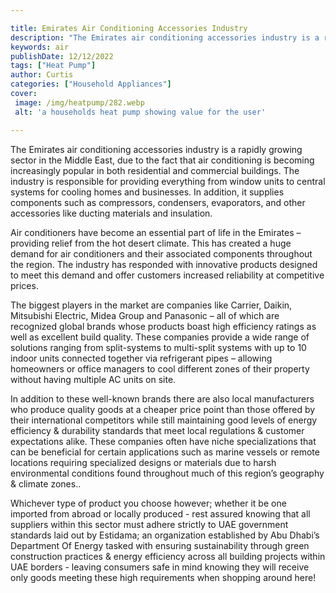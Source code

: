 ```yaml
---

title: Emirates Air Conditioning Accessories Industry
description: "The Emirates air conditioning accessories industry is a rapidly growing sector in the Middle East, due to the fact that air condit...get the full scoop"
keywords: air
publishDate: 12/12/2022
tags: ["Heat Pump"]
author: Curtis
categories: ["Household Appliances"]
cover: 
 image: /img/heatpump/282.webp
 alt: 'a households heat pump showing value for the user'

---
```


The Emirates air conditioning accessories industry is a rapidly growing sector in the Middle East, due to the fact that air conditioning is becoming increasingly popular in both residential and commercial buildings. The industry is responsible for providing everything from window units to central systems for cooling homes and businesses. In addition, it supplies components such as compressors, condensers, evaporators, and other accessories like ducting materials and insulation.

Air conditioners have become an essential part of life in the Emirates – providing relief from the hot desert climate. This has created a huge demand for air conditioners and their associated components throughout the region. The industry has responded with innovative products designed to meet this demand and offer customers increased reliability at competitive prices.

The biggest players in the market are companies like Carrier, Daikin, Mitsubishi Electric, Midea Group and Panasonic – all of which are recognized global brands whose products boast high efficiency ratings as well as excellent build quality. These companies provide a wide range of solutions ranging from split-systems to multi-split systems with up to 10 indoor units connected together via refrigerant pipes – allowing homeowners or office managers to cool different zones of their property without having multiple AC units on site.

In addition to these well-known brands there are also local manufacturers who produce quality goods at a cheaper price point than those offered by their international competitors while still maintaining good levels of energy efficiency & durability standards that meet local regulations & customer expectations alike. These companies often have niche specializations that can be beneficial for certain applications such as marine vessels or remote locations requiring specialized designs or materials due to harsh environmental conditions found throughout much of this region’s geography & climate zones.. 
 
Whichever type of product you choose however; whether it be one imported from abroad or locally produced - rest assured knowing that all suppliers within this sector must adhere strictly to UAE government standards laid out by Estidama; an organization established by Abu Dhabi’s Department Of Energy tasked with ensuring sustainability through green construction practices & energy efficiency across all building projects within UAE borders - leaving consumers safe in mind knowing they will receive only goods meeting these high requirements when shopping around here!
